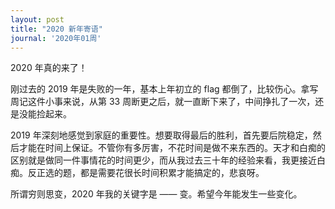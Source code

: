 ```yaml
---
layout: post
title: "2020 新年寄语"
journal: '2020年01周'
---
```


2020 年真的来了！

刚过去的 2019 年是失败的一年，基本上年初立的 flag 都倒了，比较伤心。拿写周记这件小事来说，从第 33 周断更之后，就一直断下来了，中间挣扎了一次，还是没能捡起来。

2019 年深刻地感觉到家庭的重要性。想要取得最后的胜利，首先要后院稳定，然后才能在时间上保证。不管你有多厉害，不花时间是做不来东西的。天才和白痴的区别就是做同一件事情花的时间更少，而从我过去三十年的经验来看，我更接近白痴。反正选的题，都是需要花很长时间积累才能搞定的，悲哀呀。

所谓穷则思变，2020 年我的关键字是 —— 变。希望今年能发生一些变化。


